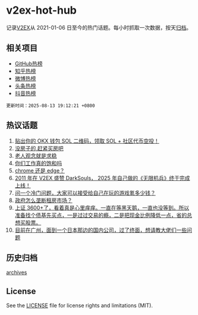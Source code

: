 # v2ex-hot-hub

 记录[V2EX](https://www.v2ex.com/)从 2021-01-06 日至今的热门话题。每小时抓取一次数据，按天[归档](archives)。
 
 ## 相关项目

- [GitHub热榜](https://github.com/lonnyzhang423/github-hot-hub)
- [知乎热榜](https://github.com/lonnyzhang423/zhihu-hot-hub)
- [微博热榜](https://github.com/lonnyzhang423/weibo-hot-hub)
- [头条热榜](https://github.com/lonnyzhang423/toutiao-hot-hub)
- [抖音热榜](https://github.com/lonnyzhang423/douyin-hot-hub)


 `更新时间：2025-08-13 19:12:21 +0800`

## 热议话题

1. [贴出你的 OKX 钱包 SOL 二维码，领取 SOL + 社区代币空投！](https://www.v2ex.com/t/1152131)
1. [没房子的,赶紧买房吧](https://www.v2ex.com/t/1151988)
1. [老人观念就是求稳](https://www.v2ex.com/t/1151998)
1. [你们工作真的饱和吗](https://www.v2ex.com/t/1151986)
1. [chrome 还是 edge？](https://www.v2ex.com/t/1152029)
1. [2011 年在 V2EX 盛赞 DarkSouls， 2025 年自己做的《无限机兵》终于完成上线！](https://www.v2ex.com/t/1151961)
1. [问一个冷门问题，大家可以接受给自己在玩的游戏氪多少钱？](https://www.v2ex.com/t/1152076)
1. [政府怎么垄断租房市场？](https://www.v2ex.com/t/1152026)
1. [上证 3600+了，看着真是心里痒痒。一直在等黑天鹅，一直也没等到。所以准备找个债基先买点，一是过过交易的瘾，二是把现金比例降低一点，省的总想买股票。](https://www.v2ex.com/t/1152022)
1. [目前在广州，面到一个日本那边的国内公司，过了终面，想请教大佬们一些问题](https://www.v2ex.com/t/1151917)

## 历史归档

[archives](archives)

## License

See the [LICENSE](LICENSE) file for license rights and limitations (MIT).
